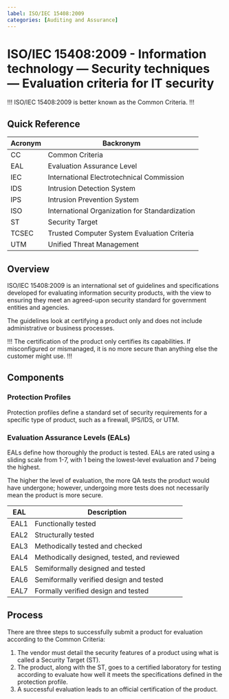 ```yaml
---
label: ISO/IEC 15408:2009
categories: [Auditing and Assurance]
---
```


# ISO/IEC 15408:2009 - Information technology — Security techniques — Evaluation criteria for IT security

!!!
ISO/IEC 15408:2009 is better known as the Common Criteria.
!!!

## Quick Reference

| Acronym | Backronym |
| - | - |
| CC | Common Criteria |
| EAL	| Evaluation Assurance Level |
| IEC	| International Electrotechnical Commission |
| IDS	| Intrusion Detection System |
| IPS	| Intrusion Prevention System |
| ISO	| International Organization for Standardization |
| ST | Security Target |
| TCSEC | Trusted Computer System Evaluation Criteria |
| UTM	| Unified Threat Management |

## Overview

ISO/IEC 15408:2009 is an international set of guidelines and specifications developed for evaluating information security products, with the view to ensuring they meet an agreed-upon security standard for government entities and agencies.

The guidelines look at certifying a product only and does not include administrative or business processes.

!!!
The certification of the product only certifies its capabilities. If misconfigured or mismanaged, it is no more secure than anything else the customer might use.
!!!

## Components

### Protection Profiles

Protection profiles define a standard set of security requirements for a specific type of product, such as a firewall, IPS/IDS, or UTM.

### Evaluation Assurance Levels (EALs)

EALs define how thoroughly the product is tested. EALs are rated using a sliding scale from 1-7, with 1 being the lowest-level evaluation and 7 being the highest.

The higher the level of evaluation, the more QA tests the product would have undergone; however, undergoing more tests does not necessarily mean the product is more secure.

| EAL | Description |
| - | - |
| EAL1 | Functionally tested |
| EAL2 | Structurally tested |
| EAL3 | Methodically tested and checked |
| EAL4 | Methodically designed, tested, and reviewed |
| EAL5 | Semiformally designed and tested |
| EAL6 | Semiformally verified design and tested |
| EAL7 | Formally verified design and tested |

## Process

There are three steps to successfully submit a product for evaluation according to the Common Criteria:

1. The vendor must detail the security features of a product using what is called a Security Target (ST).
2. The product, along with the ST, goes to a certified laboratory for testing according to evaluate how well it meets the specifications defined in the protection profile.
3. A successful evaluation leads to an official certification of the product.
